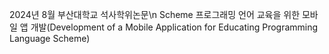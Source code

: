 2024년 8월 부산대학교 석사학위논문\n
Scheme 프로그래밍 언어 교육을 위한 모바일 앱 개발(Development of a Mobile Application for Educating Programming Language Scheme)

